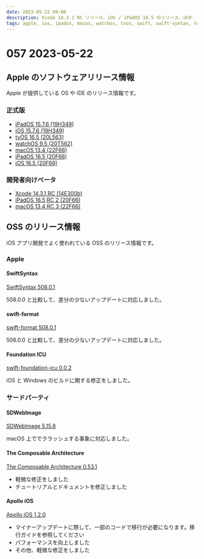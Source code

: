 ```yaml
---
date: 2023-05-22 09:00
description: Xcode 14.3.1 RC リリース、iOS / iPadOS 16.5 のリリース、ほか
tags: apple, ios, ipados, macos, watchos, tvos, swift, swift-syntax, tca, swift-format, swift-foundation-icu, apollo, aswebimage
---
```

# 057 2023-05-22

## Apple のソフトウェアリリース情報

Apple が提供している OS や IDE のリリース情報です。

### 正式版

- [iPadOS 15.7.6 (19H349)](https://developer.apple.com/news/releases/?id=05182023a)
- [iOS 15.7.6 (19H349)](https://developer.apple.com/news/releases/?id=05182023b)
- [tvOS 16.5 (20L563)](https://developer.apple.com/news/releases/?id=05182023c)
- [watchOS 9.5 (20T562)](https://developer.apple.com/news/releases/?id=05182023d)
- [macOS 13.4 (22F66)](https://developer.apple.com/news/releases/?id=05182023e)
- [iPadOS 16.5 (20F66)](https://developer.apple.com/news/releases/?id=05182023f)
- [iOS 16.5 (20F66)](https://developer.apple.com/news/releases/?id=05182023g)

### 開発者向けベータ

- [Xcode 14.3.1 RC (14E300b)](https://developer.apple.com/news/releases/?id=05172023a)
- [iPadOS 16.5 RC 2 (20F66)](https://developer.apple.com/news/releases/?id=05152023a)
- [macOS 13.4 RC 3 (22F66)](https://developer.apple.com/news/releases/?id=05162023a)

## OSS のリリース情報

iOS アプリ開発でよく使われている OSS のリリース情報です。

### Apple

#### SwiftSyntax

[SwiftSyntax 508.0.1](https://github.com/apple/swift-syntax/releases/tag/508.0.1)

508.0.0 と比較して、差分の少ないアップデートに対応しました。

#### swift-format

[swift-format 508.0.1](https://github.com/apple/swift-format/releases/tag/508.0.1)

508.0.0 と比較して、差分の少ないアップデートに対応しました。


#### Foundation ICU

[swift-foundation-icu 0.0.2](https://github.com/apple/swift-foundation-icu/releases/tag/0.0.2)

iOS と Windows のビルドに関する修正をしました。

### サードパーティ

#### SDWebImage

[SDWebImage 5.15.8](https://github.com/SDWebImage/SDWebImage/releases/tag/5.15.8)

macOS 上ででクラッシュする事象に対応しました。

#### The Composable Architecture

[The Composable Architecture 0.53.1](https://github.com/pointfreeco/swift-composable-architecture/releases/tag/0.53.1)

- 軽微な修正をしました
- チュートリアルとドキュメントを修正しました

#### Apollo iOS

[Apollo iOS 1.2.0](https://github.com/apollographql/apollo-ios/releases/tag/1.2.0)

- マイナーアップデートに際して、一部のコードで移行が必要になります。移行ガイドを参照してください
- パフォーマンスを向上しました
- その他、軽微な修正をしました
